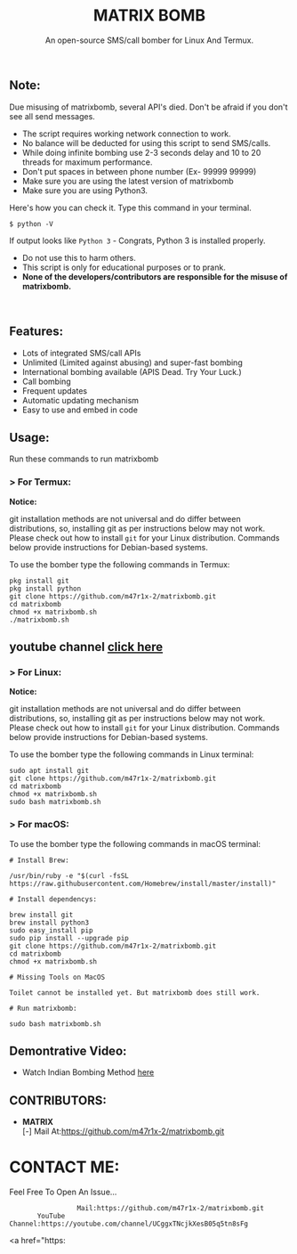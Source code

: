 <h1 align="center">MATRIX BOMB</h1>
<p align="center">An open-source SMS/call bomber for Linux And Termux.</p><br>

## Note:

Due misusing of matrixbomb, several API's died. 
Don't be afraid if you don't see all send messages.

- The script requires working network connection to work.
- No balance will be deducted for using this script to send SMS/calls.
- While doing infinite bombing use 2-3 seconds delay and 10 to 20 threads for maximum performance.
- Don't put spaces in between phone number (Ex- 99999 99999)
- Make sure you are using the latest version of matrixbomb
- Make sure you are using Python3.

Here's how you can check it. Type this command in your terminal.
```
$ python -V
```
If output looks like `Python 3` - Congrats, Python 3 is installed properly.

- Do not use this to harm others.
- This script is only for educational purposes or to prank.
- **None of the developers/contributors are responsible for the misuse of matrixbomb.**
<br>

## Features:

- Lots of integrated SMS/call APIs
- Unlimited (Limited against abusing) and super-fast bombing
- International bombing available (APIS Dead. Try Your Luck.) 
- Call bombing
- Frequent updates
- Automatic updating mechanism
- Easy to use and embed in code

## Usage:

Run these commands to run matrixbomb

### > For Termux:

**Notice:** 

git installation methods are not universal and do differ between distributions,
so, installing git as per instructions below may not work.
Please check out how to install `git` for your Linux distribution.
Commands below provide instructions for Debian-based systems.

To use the bomber type the following commands in Termux:
```
pkg install git
pkg install python
git clone https://github.com/m47r1x-2/matrixbomb.git
cd matrixbomb
chmod +x matrixbomb.sh
./matrixbomb.sh
```
## youtube channel <a href="https://youtube.com/channel/UCggxTNcjkXesB05q5tn8sFg"> click here</a>

### > For Linux:

**Notice:** 

git installation methods are not universal and do differ between distributions,
so, installing git as per instructions below may not work.
Please check out how to install `git` for your Linux distribution.
Commands below provide instructions for Debian-based systems.

To use the bomber type the following commands in Linux terminal:
```
sudo apt install git
git clone https://github.com/m47r1x-2/matrixbomb.git
cd matrixbomb
chmod +x matrixbomb.sh
sudo bash matrixbomb.sh
```

### > For macOS:

To use the bomber type the following commands in macOS terminal:
```
# Install Brew: 

/usr/bin/ruby -e "$(curl -fsSL https://raw.githubusercontent.com/Homebrew/install/master/install)"

# Install dependencys:

brew install git
brew install python3
sudo easy_install pip
sudo pip install --upgrade pip
git clone https://github.com/m47r1x-2/matrixbomb.git
cd matrixbomb
chmod +x matrixbomb.sh

# Missing Tools on MacOS

Toilet cannot be installed yet. But matrixbomb does still work.

# Run matrixbomb:

sudo bash matrixbomb.sh
```

## Demontrative Video:

- Watch Indian Bombing Method <a href="https://youtu.be/gq7NKkNYuVA">here</a><br>


## CONTRIBUTORS:

- **MATRIX**<br>
[-] Mail At:https://github.com/m47r1x-2/matrixbomb.git






# CONTACT ME:

Feel Free To Open An Issue...

```
                 Mail:https://github.com/m47r1x-2/matrixbomb.git
       YouTube Channel:https://youtube.com/channel/UCggxTNcjkXesB05q5tn8sFg
```

<a href="https:


